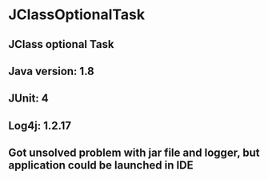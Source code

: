 # JClassOptionalTask
## JClass optional Task
## Java version: 1.8
## JUnit: 4
## Log4j: 1.2.17

## Got unsolved problem with jar file and logger, but application could be launched in IDE
